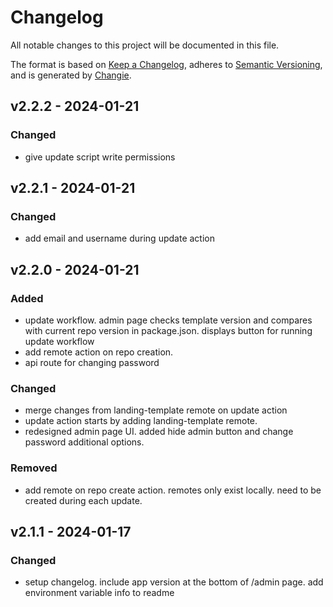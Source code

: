 # Changelog

All notable changes to this project will be documented in this file.

The format is based on [Keep a Changelog](https://keepachangelog.com/en/1.0.0/),
adheres to [Semantic Versioning](https://semver.org/spec/v2.0.0.html),
and is generated by [Changie](https://github.com/miniscruff/changie).

## v2.2.2 - 2024-01-21

### Changed

- give update script write permissions

## v2.2.1 - 2024-01-21

### Changed

- add email and username during update action

## v2.2.0 - 2024-01-21

### Added

- update workflow. admin page checks template version and compares with current repo version in package.json. displays button for running update workflow
- add remote action on repo creation.
- api route for changing password

### Changed

- merge changes from landing-template remote on update action
- update action starts by adding landing-template remote.
- redesigned admin page UI. added hide admin button and change password additional options.

### Removed

- add remote on repo create action. remotes only exist locally. need to be created during each update.

## v2.1.1 - 2024-01-17

### Changed

- setup changelog. include app version at the bottom of /admin page. add environment variable info to readme

